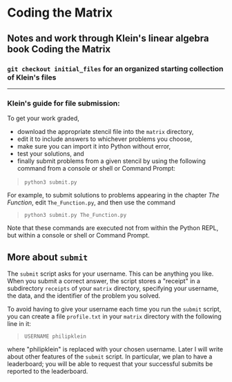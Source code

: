 # Coding the Matrix

## Notes and work through Klein's linear algebra book Coding the Matrix

### `git checkout initial_files`  for an organized starting collection of Klein's files 

---

### Klein's guide for file submission:

To get your work graded,

-   download the appropriate stencil file into the `matrix` directory,
-   edit it to include answers to whichever problems you choose,
-   make sure you can import it into Python without error,
-   test your solutions, and
-   finally submit problems from a given stencil by using the following command from a console or shell or Command Prompt:

> `python3 submit.py` <stencil filename>

For example, to submit solutions to problems appearing in the chapter *The Function*, edit `The_Function.py`, and then use the command

> `python3 submit.py The_Function.py`

Note that these commands are executed not from within the Python REPL, but within a console or shell or Command Prompt.

More about `submit`
-------------------

The `submit` script asks for your username. This can be anything you like. When you submit a correct answer, the script stores a "receipt" in a subdirectory `receipts` of your `matrix` directory, specifying your username, the data, and the identifier of the problem you solved.

To avoid having to give your username each time you run the `submit` script, you can create a file `profile.txt` in your `matrix` directory with the following line in it:

> `USERNAME philipklein`

where "philipklein" is replaced with your chosen username. Later I will write about other features of the `submit` script. In particular, we plan to have a leaderboard; you will be able to request that your successful submits be reported to the leaderboard.

